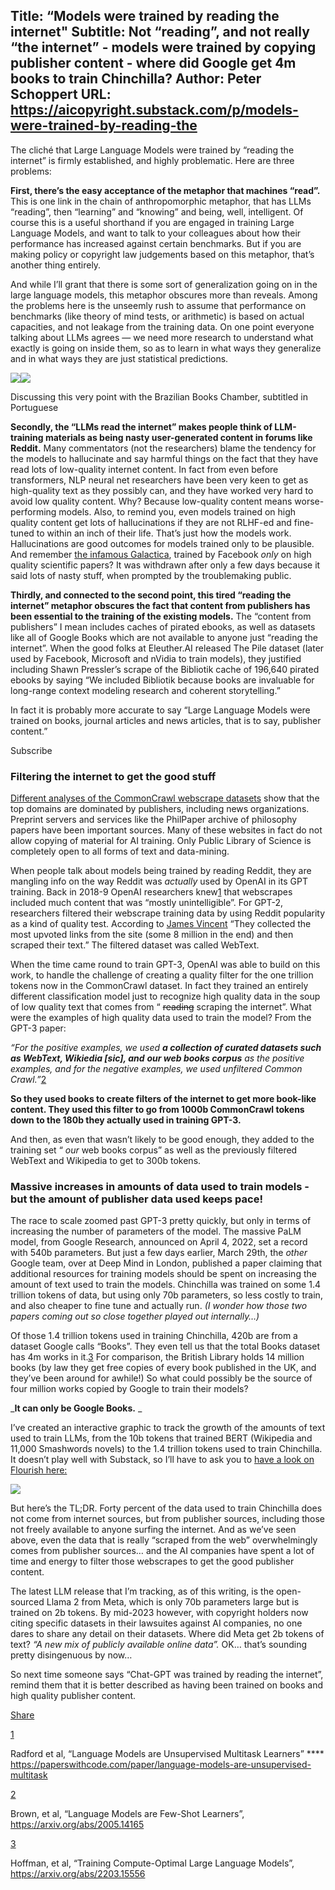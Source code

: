 Title: “Models were trained by reading the internet"
Subtitle: Not “reading”, and not really “the internet” - models were trained by copying publisher content - where did Google get 4m books to train Chinchilla?
Author: Peter Schoppert
URL: https://aicopyright.substack.com/p/models-were-trained-by-reading-the
---
The cliché that Large Language Models were trained by “reading the internet” is firmly established, and highly problematic. Here are three problems:

 **First, there’s the easy acceptance of the metaphor that machines “read”.** This is one link in the chain of anthropomorphic metaphor, that has LLMs “reading”, then “learning” and “knowing” and being, well, intelligent. Of course this is a useful shorthand if you are engaged in training Large Language Models, and want to talk to your colleagues about how their performance has increased against certain benchmarks. But if you are making policy or copyright law judgements based on this metaphor, that’s another thing entirely. 

And while I’ll grant that there is some sort of generalization going on in the large language models, this metaphor obscures more than reveals. Among the problems here is the unseemly rush to assume that performance on benchmarks (like theory of mind tests, or arithmetic) is based on actual capacities, and not leakage from the training data. On one point everyone talking about LLMs agrees — we need more research to understand what exactly is going on inside them, so as to learn in what ways they generalize and in what ways they are just statistical predictions.

![](https://substackcdn.com/image/fetch/w_720,c_limit,f_auto,q_auto:good,fl_progressive:steep/https%3A%2F%2Fsubstack-post-media.s3.amazonaws.com%2Fpublic%2Fimages%2F6b3ff302-97d3-41b1-abad-920e99e6019e_1179x2556.png)![](https://substackcdn.com/image/fetch/w_720,c_limit,f_auto,q_auto:good,fl_progressive:steep/https%3A%2F%2Fsubstack-post-media.s3.amazonaws.com%2Fpublic%2Fimages%2F5a5e3d76-348e-4285-8558-750f1aeeccda_1179x2556.png)

Discussing this very point with the Brazilian Books Chamber, subtitled in Portuguese

 **Secondly, the “LLMs read the internet” makes people think of LLM-training materials as being nasty user-generated content in forums like Reddit.** Many commentators (not the researchers) blame the tendency for the models to hallucinate and say harmful things on the fact that they have read lots of low-quality internet content. In fact from even before transformers, NLP neural net researchers have been very keen to get as high-quality text as they possibly can, and they have worked very hard to avoid low quality content. Why? Because low-quality content means worse-performing models. Also, to remind you, even models trained on high quality content get lots of hallucinations if they are not RLHF-ed and fine-tuned to within an inch of their life. That’s just how the models work. Hallucinations are good outcomes for models trained only to be plausible. And remember [the infamous Galactica](https://aicopyright.substack.com/p/a-foundation-model-for-science-publishing), trained by Facebook _only_ on high quality scientific papers? It was withdrawn after only a few days because it said lots of nasty stuff, when prompted by the troublemaking public.

 **Thirdly, and connected to the second point, this tired “reading the internet” metaphor obscures the fact that content from publishers has been essential to the training of the existing models.** The “content from publishers” I mean includes caches of pirated ebooks, as well as datasets like all of Google Books which are not available to anyone just “reading the internet”. When the good folks at Eleuther.AI released The Pile dataset (later used by Facebook, Microsoft and nVidia to train models), they justified including Shawn Pressler’s scrape of the Bibliotik cache of 196,640 pirated ebooks by saying “We included Bibliotik because books are invaluable for long-range context modeling research and coherent storytelling.”

In fact it is probably more accurate to say “Large Language Models were trained on books, journal articles and news articles, that is to say, publisher content.”

Subscribe

### Filtering the internet to get the good stuff

[Different analyses of the CommonCrawl webscrape datasets](https://www.washingtonpost.com/technology/interactive/2023/ai-chatbot-learning/) show that the top domains are dominated by publishers, including news organizations. Preprint servers and services like the PhilPaper archive of philosophy papers have been important sources. Many of these websites in fact do not allow copying of material for AI training. Only Public Library of Science is completely open to all forms of text and data-mining.

When people talk about models being trained by reading Reddit, they are mangling info on the way Reddit was _actually_ used by OpenAI in its GPT training. Back in 2018-9 OpenAI researchers knew[1](https://aicopyright.substack.com/p/models-were-trained-by-reading-the#footnote-1-135855913) that webscrapes included much content that was “mostly unintelligible”. For GPT-2, researchers filtered their webscrape training data by using Reddit popularity as a kind of quality test. According to [James Vincent](https://www.theverge.com/2019/2/14/18224704/ai-machine-learning-language-models-read-write-openai-gpt2) “They collected the most upvoted links from the site (some 8 million in the end) and then scraped their text.” The filtered dataset was called WebText.

When the time came round to train GPT-3, OpenAI was able to build on this work, to handle the challenge of creating a quality filter for the one trillion tokens now in the CommonCrawl dataset. In fact they trained an entirely different classification model just to recognize high quality data in the soup of low quality text that comes from “ ~~reading~~ scraping the internet”. What were the examples of high quality data used to train the model? From the GPT-3 paper:

 _“For the positive examples, we used **a collection of curated datasets such as WebText, Wikiedia [sic], and** **our web books corpus** as the positive examples, and for the negative examples, we used unfiltered Common Crawl.”_[2](https://aicopyright.substack.com/p/models-were-trained-by-reading-the#footnote-2-135855913)

 **So they used books to create filters of the internet to get more book-like content. They used this filter to go from 1000b CommonCrawl tokens down to the 180b they actually used in training GPT-3.**

And then, as even that wasn’t likely to be good enough, they added to the training set “ _our_ web books corpus” as well as the previously filtered WebText and Wikipedia to get to 300b tokens.

### Massive increases in amounts of data used to train models - but the amount of publisher data used keeps pace! 

The race to scale zoomed past GPT-3 pretty quickly, but only in terms of increasing the number of parameters of the model. The massive PaLM model, from Google Research, announced on April 4, 2022, set a record with 540b parameters. But just a few days earlier, March 29th, the _other_ Google team, over at Deep Mind in London, published a paper claiming that additional resources for training models should be spent on increasing the amount of text used to train the models. Chinchilla was trained on some 1.4 trillion tokens of data, but using only 70b parameters, so less costly to train, and also cheaper to fine tune and actually run. _(I wonder how those two papers coming out so close together played out internally…)_

Of those 1.4 trillion tokens used in training Chinchilla, 420b are from a dataset Google calls “Books”. They even tell us that the total Books dataset has 4m works in it.[3](https://aicopyright.substack.com/p/models-were-trained-by-reading-the#footnote-3-135855913) For comparison, the British Library holds 14 million books (by law they get free copies of every book published in the UK, and they’ve been around for awhile!) So what could possibly be the source of four million works copied by Google to train their models? 

_**It can only be Google Books.** _

I’ve created an interactive graphic to track the growth of the amounts of text used to train LLMs, from the 10b tokens that trained BERT (Wikipedia and 11,000 Smashwords novels) to the 1.4 trillion tokens used to train Chinchilla. It doesn’t play well with Substack, so I’ll have to ask you to [have a look on Flourish here:](https://public.flourish.studio/story/1997906/)

[![](https://substackcdn.com/image/fetch/w_1456,c_limit,f_auto,q_auto:good,fl_progressive:steep/https%3A%2F%2Fsubstack-post-media.s3.amazonaws.com%2Fpublic%2Fimages%2F62f72a9d-37bf-4a2d-9362-4f337ae62cbd_1656x1488.png)](https://substackcdn.com/image/fetch/f_auto,q_auto:good,fl_progressive:steep/https%3A%2F%2Fsubstack-post-media.s3.amazonaws.com%2Fpublic%2Fimages%2F62f72a9d-37bf-4a2d-9362-4f337ae62cbd_1656x1488.png)

But here’s the TL;DR. Forty percent of the data used to train Chinchilla does not come from internet sources, but from publisher sources, including those not freely available to anyone surfing the internet. And as we’ve seen above, even the data that is really “scraped from the web” overwhelmingly comes from publisher sources… and the AI companies have spent a lot of time and energy to filter those webscrapes to get the good publisher content.

The latest LLM release that I’m tracking, as of this writing, is the open-sourced Llama 2 from Meta, which is only 70b parameters large but is trained on 2b tokens. By mid-2023 however, with copyright holders now citing specific datasets in their lawsuites against AI companies, no one dares to share any detail on their datasets. Where did Meta get 2b tokens of text? _“A new mix of publicly available online data”._ OK… that’s sounding pretty disingenuous by now…

So next time someone says “Chat-GPT was trained by reading the internet”, remind them that it is better described as having been trained on books and high quality publisher content.

[Share](https://aicopyright.substack.com/p/models-were-trained-by-reading-the?utm_source=substack&utm_medium=email&utm_content=share&action=share)

[1](https://aicopyright.substack.com/p/models-were-trained-by-reading-the#footnote-anchor-1-135855913)

Radford et al, “Language Models are Unsupervised Multitask Learners” **** https://paperswithcode.com/paper/language-models-are-unsupervised-multitask

[2](https://aicopyright.substack.com/p/models-were-trained-by-reading-the#footnote-anchor-2-135855913)

Brown, et al, “Language Models are Few-Shot Learners”, https://arxiv.org/abs/2005.14165

[3](https://aicopyright.substack.com/p/models-were-trained-by-reading-the#footnote-anchor-3-135855913)

Hoffman, et al, “Training Compute-Optimal Large Language Models”, https://arxiv.org/abs/2203.15556  


